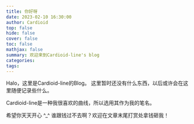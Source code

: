 ```yaml
---
title: 你好呀
date: 2023-02-10 16:30:00
author: Cardioid
top: false
hide: false
cover: false
toc: false
mathjax: false
summary: 欢迎来到Cardioid-line's blog
categories: 
tags:
---
```


Halo，这里是Cardioid-line的Blog。
这里暂时还没有什么东西，以后或许会在这里随便记录些什么。


Cardioid-line是一种我很喜欢的曲线，所以选用其作为我的笔名。


希望你天天开心 ^_^
谁跟钱过不去啊？欢迎在文章末尾打赏处拿钱砸我！